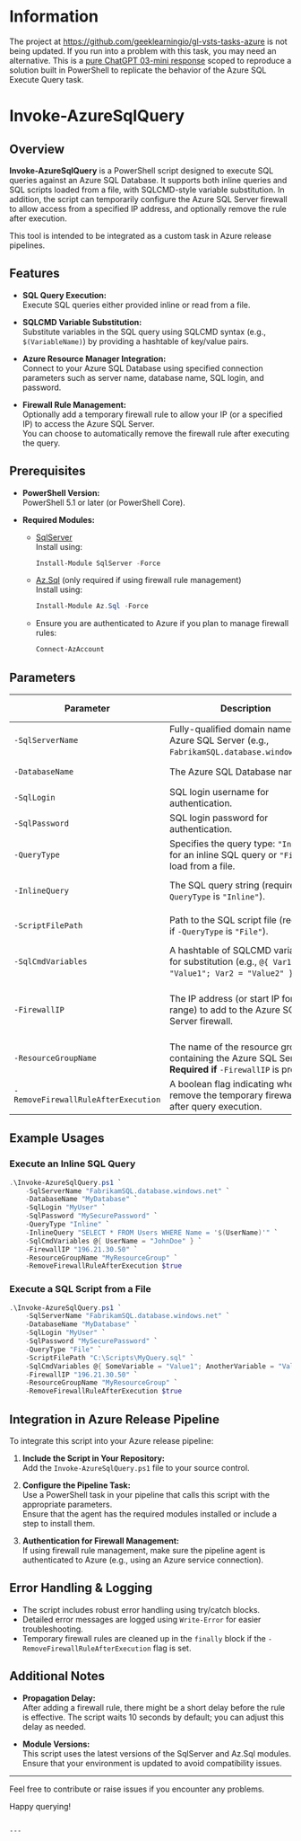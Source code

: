 
# Information

The project at https://github.com/geeklearningio/gl-vsts-tasks-azure is not being updated. If you run into a problem with this task, you may need an alternative. This is a [pure ChatGPT 03-mini response](/Prompt.md) scoped to reproduce a solution built in PowerShell to replicate the behavior of the Azure SQL Execute Query task.

# Invoke-AzureSqlQuery

## Overview

**Invoke-AzureSqlQuery** is a PowerShell script designed to execute SQL queries against an Azure SQL Database. It supports both inline queries and SQL scripts loaded from a file, with SQLCMD-style variable substitution. In addition, the script can temporarily configure the Azure SQL Server firewall to allow access from a specified IP address, and optionally remove the rule after execution.

This tool is intended to be integrated as a custom task in Azure release pipelines.

## Features

- **SQL Query Execution:**  
  Execute SQL queries either provided inline or read from a file.
  
- **SQLCMD Variable Substitution:**  
  Substitute variables in the SQL query using SQLCMD syntax (e.g., `$(VariableName)`) by providing a hashtable of key/value pairs.

- **Azure Resource Manager Integration:**  
  Connect to your Azure SQL Database using specified connection parameters such as server name, database name, SQL login, and password.

- **Firewall Rule Management:**  
  Optionally add a temporary firewall rule to allow your IP (or a specified IP) to access the Azure SQL Server.  
  You can choose to automatically remove the firewall rule after executing the query.

## Prerequisites

- **PowerShell Version:**  
  PowerShell 5.1 or later (or PowerShell Core).

- **Required Modules:**  
  - [SqlServer](https://www.powershellgallery.com/packages/SqlServer)  
    Install using:  
    ```powershell
    Install-Module SqlServer -Force
    ```
  - [Az.Sql](https://www.powershellgallery.com/packages/Az.Sql) (only required if using firewall rule management)  
    Install using:  
    ```powershell
    Install-Module Az.Sql -Force
    ```
  - Ensure you are authenticated to Azure if you plan to manage firewall rules:  
    ```powershell
    Connect-AzAccount
    ```

## Parameters

| Parameter                         | Description                                                                                                              | Required When                    |
| --------------------------------- | ------------------------------------------------------------------------------------------------------------------------ | -------------------------------- |
| `-SqlServerName`                  | Fully-qualified domain name of the Azure SQL Server (e.g., `FabrikamSQL.database.windows.net`).                         | Always required                  |
| `-DatabaseName`                   | The Azure SQL Database name.                                                                                             | Always required                  |
| `-SqlLogin`                       | SQL login username for authentication.                                                                                 | Always required                  |
| `-SqlPassword`                    | SQL login password for authentication.                                                                                 | Always required                  |
| `-QueryType`                      | Specifies the query type: `"Inline"` for an inline SQL query or `"File"` to load from a file.                             | Always required                  |
| `-InlineQuery`                    | The SQL query string (required if `-QueryType` is `"Inline"`).                                                           | When `-QueryType` is Inline      |
| `-ScriptFilePath`                 | Path to the SQL script file (required if `-QueryType` is `"File"`).                                                      | When `-QueryType` is File        |
| `-SqlCmdVariables`                | A hashtable of SQLCMD variables for substitution (e.g., `@{ Var1 = "Value1"; Var2 = "Value2" }`).                         | Optional                         |
| `-FirewallIP`                     | The IP address (or start IP for a range) to add to the Azure SQL Server firewall.                                        | Optional (if provided, see below)|
| `-ResourceGroupName`              | The name of the resource group containing the Azure SQL Server. **Required if** `-FirewallIP` is provided.                 | Required with `-FirewallIP`      |
| `-RemoveFirewallRuleAfterExecution` | A boolean flag indicating whether to remove the temporary firewall rule after query execution.                           | Optional (default: `$false`)     |

## Example Usages

### Execute an Inline SQL Query

```powershell
.\Invoke-AzureSqlQuery.ps1 `
    -SqlServerName "FabrikamSQL.database.windows.net" `
    -DatabaseName "MyDatabase" `
    -SqlLogin "MyUser" `
    -SqlPassword "MySecurePassword" `
    -QueryType "Inline" `
    -InlineQuery "SELECT * FROM Users WHERE Name = '$(UserName)'" `
    -SqlCmdVariables @{ UserName = "JohnDoe" } `
    -FirewallIP "196.21.30.50" `
    -ResourceGroupName "MyResourceGroup" `
    -RemoveFirewallRuleAfterExecution $true
```

### Execute a SQL Script from a File

```powershell
.\Invoke-AzureSqlQuery.ps1 `
    -SqlServerName "FabrikamSQL.database.windows.net" `
    -DatabaseName "MyDatabase" `
    -SqlLogin "MyUser" `
    -SqlPassword "MySecurePassword" `
    -QueryType "File" `
    -ScriptFilePath "C:\Scripts\MyQuery.sql" `
    -SqlCmdVariables @{ SomeVariable = "Value1"; AnotherVariable = "Value2" } `
    -FirewallIP "196.21.30.50" `
    -ResourceGroupName "MyResourceGroup" `
    -RemoveFirewallRuleAfterExecution $true
```

## Integration in Azure Release Pipeline

To integrate this script into your Azure release pipeline:

1. **Include the Script in Your Repository:**  
   Add the `Invoke-AzureSqlQuery.ps1` file to your source control.

2. **Configure the Pipeline Task:**  
   Use a PowerShell task in your pipeline that calls this script with the appropriate parameters.  
   Ensure that the agent has the required modules installed or include a step to install them.

3. **Authentication for Firewall Management:**  
   If using firewall rule management, make sure the pipeline agent is authenticated to Azure (e.g., using an Azure service connection).

## Error Handling & Logging

- The script includes robust error handling using try/catch blocks.  
- Detailed error messages are logged using `Write-Error` for easier troubleshooting.
- Temporary firewall rules are cleaned up in the `finally` block if the `-RemoveFirewallRuleAfterExecution` flag is set.

## Additional Notes

- **Propagation Delay:**  
  After adding a firewall rule, there might be a short delay before the rule is effective. The script waits 10 seconds by default; you can adjust this delay as needed.

- **Module Versions:**  
  This script uses the latest versions of the SqlServer and Az.Sql modules. Ensure that your environment is updated to avoid compatibility issues.

---

Feel free to contribute or raise issues if you encounter any problems.

Happy querying!
```

---